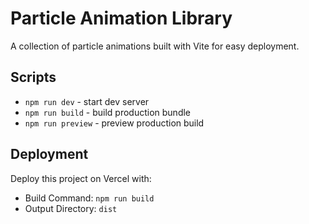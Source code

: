 # Particle Animation Library

A collection of particle animations built with Vite for easy deployment.

## Scripts

- `npm run dev` - start dev server
- `npm run build` - build production bundle
- `npm run preview` - preview production build

## Deployment

Deploy this project on Vercel with:

- Build Command: `npm run build`
- Output Directory: `dist`
